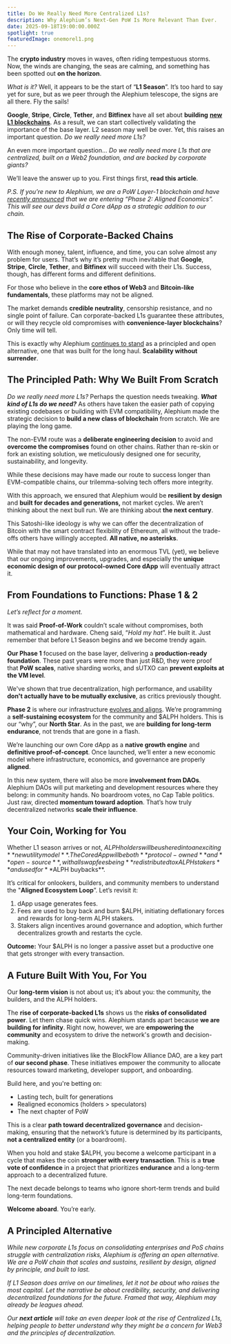 ```yaml
---
title: Do We Really Need More Centralized L1s?
description: Why Alephium’s Next-Gen PoW Is More Relevant Than Ever.
date: 2025-09-18T19:00:00.000Z
spotlight: true
featuredImage: onemorel1.png
---
```

The **crypto industry** moves in waves, often riding tempestuous storms. Now, the winds are changing, the seas are calming, and something has been spotted out **on the horizon**. 

*What is it?* Well, it appears to be the start of “**L1 Season**”. It’s too hard to say yet for sure, but as we peer through the Alephium telescope, the signs are all there. Fly the sails!

**Google**, **Stripe**, **Circle**, **Tether**, and **Bitfinex** have all set about **building** **[new L1 blockchains](https://thedefiant.io/news/research-and-opinion/crypto-web3-experts-question-corp-chains-like-tempo)**. As a result, we can start ‌collectively validating the importance of the base layer. L2 season may well be over. Yet, this raises an important question. *Do we really need more L1s?*

An even more important question… *Do we really need more L1s that are centralized, built on a Web2 foundation, and are backed by corporate giants?*

We’ll leave the answer up to you. First things first, **read this article**. 

*P.S. If you’re new to Alephium, we are a PoW Layer-1 blockchain and have [recently announced](https://x.com/alephium/status/1958886335202435548) that we are entering “Phase 2: Aligned Economics”. This will see our devs build a Core dApp as a strategic addition to our chain.*

## The Rise of Corporate-Backed Chains

With enough money, talent, influence, and time, you can solve almost any problem for users. That’s why it’s pretty much inevitable that **Google**, **Stripe**, **Circle**, **Tether**, and **Bitfinex** will succeed with their L1s. Success, though, has different forms and different definitions. 

For those who believe in the **core ethos of Web3** and **Bitcoin-like fundamentals**, these platforms may not be aligned.

The market demands **credible neutrality**, censorship resistance, and no single point of failure. Can corporate-backed L1s guarantee these attributes, or will they recycle old compromises with **convenience-layer blockchains**? Only time will tell. 

This is exactly why Alephium [continues to stand](https://coinmarketcap.com/community/articles/68c307ab679d8613e86156e2/) as a principled and open alternative, one that was built for the long haul. **Scalability without surrender**. 

## The Principled Path: Why We Built From Scratch

*Do we really need more L1s?* Perhaps the question needs tweaking. ***What kind of L1s do we need?*** As others have taken the easier path of copying existing codebases or building with EVM compatibility, Alephium made the strategic decision to **build a new class of blockchain** from scratch. We are playing the long game. 

The non-EVM route was a **deliberate engineering decision** to avoid and **overcome the compromises** found on other chains. Rather than re-skin or fork an existing solution, we meticulously designed one for security, sustainability, and longevity.

While these decisions may have made our route to success longer than EVM-compatible chains, our trilemma-solving tech offers more integrity.

With this approach, we ensured that Alephium would be **resilient by design** and **built for decades and generations,** not market cycles. We aren’t thinking about the next bull run. We are thinking about **the next century**. 

This Satoshi-like ideology is why we can offer the decentralization of Bitcoin with the smart contract flexibility of Ethereum, all without the trade-offs others have willingly accepted. **All native, no asterisks**. 

While that may not have translated into an enormous TVL (yet), we believe that our ongoing improvements, upgrades, and especially the **unique economic design of our protocol-owned Core dApp** will eventually attract it. 

## From Foundations to Functions: Phase 1 & 2

*Let’s reflect for a moment.* 

It was said **Proof-of-Work** couldn’t scale without compromises, both mathematical and hardware. Cheng said, “*Hold my hat*”. He built it. Just remember that before L1 Season begins and we become trendy again.

**Our Phase 1** focused on the base layer, delivering a **production-ready foundation**. These past years were more than just R&D, they were proof that **PoW scales**, native sharding works, and sUTXO can **prevent exploits at the VM level**. 

We've shown that true decentralization, high performance, and usability **don't actually have to be mutually exclusive**, as critics previously thought.

**Phase 2** is where our infrastructure [evolves and aligns](/news/post/from-scalable-infrastructure-to-aligned-economics). We’re programming a **self-sustaining ecosystem** for the community and $ALPH holders. This is our “why”, our **North Star**. As in the past, we are **building for long-term endurance**, not trends that are gone in a flash.

We’re launching our own Core dApp as a **native growth engine** and **definitive proof-of-concept**. Once launched, we’ll enter a new economic model where infrastructure, economics, and governance are properly **aligned**.

In this new system, there will also be more **involvement from DAOs**. Alephium DAOs will put marketing and development resources where they belong: in community hands. No boardroom votes, no Cap Table politics. Just raw, directed **momentum toward adoption**. That’s how truly decentralized networks **scale their influence**. 

## Your Coin, Working for You

Whether L1 season arrives or not, $ALPH holders will be ushered into an exciting **new utility model**. The Core dApp will be both **protocol-owned** and **open-source**, with all swap fees being **redistributed to xALPH stakers** and used for **$ALPH buybacks**.

It’s critical for onlookers, builders, and community members to understand the "**Aligned Ecosystem Loop**”. Let’s revisit it:

1. dApp usage generates fees.
2. Fees are used to buy back and burn $ALPH, initiating deflationary forces and rewards for long-term ALPH stakers.
3. Stakers align incentives around governance and adoption, which further decentralizes growth and restarts the cycle.

**Outcome:** Your $ALPH is no longer a passive asset but a productive one that gets stronger with every transaction.

## A Future Built With You, For You

Our **long-term vision** is not about us; it’s about you: the community, the builders, and the ALPH holders.

The **rise of corporate-backed L1s** shows us the **risks of consolidated power**. Let them chase quick wins. Alephium stands apart because **we are building for infinity**. Right now, however, we are **empowering the community** and ecosystem to drive the network's growth and decision-making.

Community-driven initiatives like the BlockFlow Alliance DAO, are a key part of **our second phase**. These initiatives empower the community to allocate resources toward marketing, developer support, and onboarding. 

Build here, and you're betting on:

* Lasting tech, built for generations
* Realigned economics (holders > speculators)
* The next chapter of PoW

This is a clear **path toward decentralized governance** and decision-making, ensuring that the network’s future is determined by its participants, **not a centralized entity** (or a boardroom). 

When you hold and stake $ALPH, you become a welcome participant in a cycle that makes the coin **stronger with every transaction**. This is a **true vote of confidence** in a project that prioritizes **endurance** and a long-term approach to a decentralized future.

The next decade belongs to teams who ignore short-term trends and build long-term foundations. 

**Welcome aboard**. You’re early.

## A Principled Alternative

*While new corporate L1s focus on consolidating enterprises and PoS chains struggle with centralization risks, Alephium is offering an open alternative. We are a PoW chain that scales and sustains, resilient by design, aligned by principle, and built to last.* 

*If L1 Season does arrive on our timelines, let it not be about who raises the most capital. Let the narrative be about credibility, security, and delivering decentralized foundations for the future. Framed that way, Alephium may already be leagues ahead.*

*Our **next article** will take an even deeper look at the rise of Centralized L1s, helping people to better understand why they might be a concern for Web3 and the principles of decentralization.*
